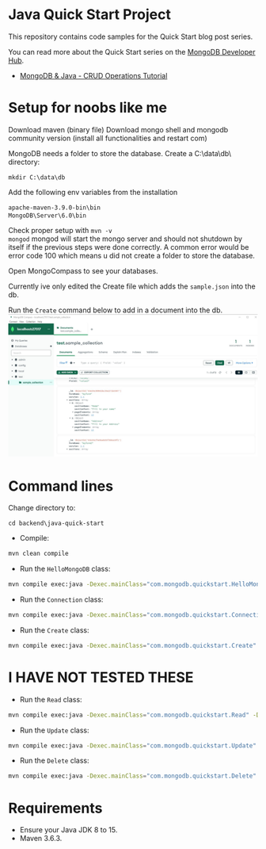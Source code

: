 # Java Quick Start Project

This repository contains code samples for the Quick Start blog post series.

You can read more about the Quick Start series on the [MongoDB Developer Hub](https://developer.mongodb.com/learn/).

- [MongoDB & Java - CRUD Operations Tutorial](https://developer.mongodb.com/quickstart/java-setup-crud-operations)

# Setup for noobs like me

Download maven (binary file)
Download mongo shell and mongodb community version (install all functionalities and restart com)

MongoDB needs a folder to store the database. Create a C:\data\db\ directory:

```
mkdir C:\data\db
```

Add the following env variables from the installation

```
apache-maven-3.9.0-bin\bin
MongoDB\Server\6.0\bin
```

Check proper setup with
`mvn -v`  
`mongod`
mongod will start the mongo server and should not shutdown by itself if the previous steps were done correctly. A common error would be error code 100 which means u did not create a folder to store the database.

Open MongoCompass to see your databases.

Currently ive only edited the Create file which adds the `sample.json` into the db.

Run the `Create` command below to add in a document into the db.
![image of db](<Screenshot 2023-02-08 153515.jpg> "Title")

# Command lines

Change directory to:

```
cd backend\java-quick-start
```

- Compile:

```sh
mvn clean compile
```

- Run the `HelloMongoDB` class:

```sh
mvn compile exec:java -Dexec.mainClass="com.mongodb.quickstart.HelloMongoDB" -Dexec.cleanupDaemonThreads=false
```

- Run the `Connection` class:

```sh
mvn compile exec:java -Dexec.mainClass="com.mongodb.quickstart.Connection" -Dmongodb.uri="mongodb+srv://USERNAME:PASSWORD@cluster0-abcde.mongodb.net/test?w=majority" -Dexec.cleanupDaemonThreads=false
```

- Run the `Create` class:

```sh
mvn compile exec:java -Dexec.mainClass="com.mongodb.quickstart.Create" -Dmongodb.uri="mongodb+srv://USERNAME:PASSWORD@cluster0-abcde.mongodb.net/test?w=majority" -Dexec.cleanupDaemonThreads=false
```

# I HAVE NOT TESTED THESE

- Run the `Read` class:

```sh
mvn compile exec:java -Dexec.mainClass="com.mongodb.quickstart.Read" -Dmongodb.uri="mongodb+srv://USERNAME:PASSWORD@cluster0-abcde.mongodb.net/test?w=majority" -Dexec.cleanupDaemonThreads=false
```

- Run the `Update` class:

```sh
mvn compile exec:java -Dexec.mainClass="com.mongodb.quickstart.Update" -Dmongodb.uri="mongodb+srv://USERNAME:PASSWORD@cluster0-abcde.mongodb.net/test?w=majority" -Dexec.cleanupDaemonThreads=false
```

- Run the `Delete` class:

```sh
mvn compile exec:java -Dexec.mainClass="com.mongodb.quickstart.Delete" -Dmongodb.uri="mongodb+srv://USERNAME:PASSWORD@cluster0-abcde.mongodb.net/test?w=majority" -Dexec.cleanupDaemonThreads=false
```

# Requirements

- Ensure your Java JDK 8 to 15.
- Maven 3.6.3.

